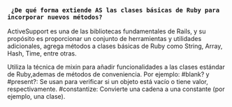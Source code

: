 ### ``` ¿De qué forma extiende AS las clases básicas de Ruby para incorporar nuevos métodos?```
ActiveSupport es una de las bibliotecas fundamentales de Rails, y su propósito es proporcionar un conjunto de herramientas y utilidades adicionales, agrega métodos a clases básicas de Ruby como String, Array, Hash, Time, entre otras.

Utiliza la técnica de mixin para añadir funcionalidades a las clases estándar de Ruby,ademas de métodos de conveniencia.
Por ejemplo:
#blank? y #present?: Se usan para verificar si un objeto está vacío o tiene valor, respectivamente.
#constantize: Convierte una cadena a una constante (por ejemplo, una clase).

